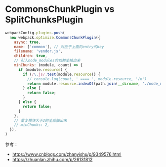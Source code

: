 # CommonsChunkPlugin vs SplitChunksPlugin

```js
webpackConfig.plugins.push(
  new webpack.optimize.CommonsChunkPlugin({
    async: true,
    name: ['common'], // 对应于上面的entry的key
    filename: 'vendor.js',
    children: true,
    // 引入node_modules的依赖全抽出来
    minChunks: (module, count) => {
      if (module.resource) {
        if (/\.js/.test(module.resource)) {
          // console.log(count, ' ==== ', module.resource, '/n')
          return module.resource.indexOf(path.join(__dirname, './node_modules')) > -1 || module.resource.indexOf(path.join(__dirname, './mock')) > -1
        } else {
          return false;
        }
      } else {
        return false;
      }
    },
    // 重复模块大于2的全部抽出来
    // minChunks: 2,
  }),
)
```

参考：

- https://www.cnblogs.com/zhanyishu/p/9349576.html
- https://zhuanlan.zhihu.com/p/26131812
